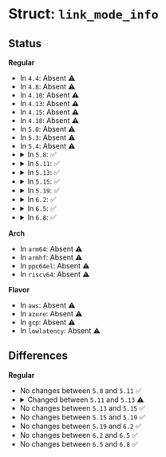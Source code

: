 # Struct: <code>link_mode_info</code>

## Status
<b>Regular</b>
<ul>
<li>
In <code>4.4</code>: Absent ⚠️
</li>
<li>
In <code>4.8</code>: Absent ⚠️
</li>
<li>
In <code>4.10</code>: Absent ⚠️
</li>
<li>
In <code>4.13</code>: Absent ⚠️
</li>
<li>
In <code>4.15</code>: Absent ⚠️
</li>
<li>
In <code>4.18</code>: Absent ⚠️
</li>
<li>
In <code>5.0</code>: Absent ⚠️
</li>
<li>
In <code>5.3</code>: Absent ⚠️
</li>
<li>
In <code>5.4</code>: Absent ⚠️
</li>
<li>
<details>
<summary>In <code>5.8</code>: ✅</summary>

```c
struct link_mode_info {
    int speed;
    u8 duplex;
};
```
</details>
</li>
<li>
<details>
<summary>In <code>5.11</code>: ✅</summary>

```c
struct link_mode_info {
    int speed;
    u8 duplex;
};
```
</details>
</li>
<li>
<details>
<summary>In <code>5.13</code>: ✅</summary>

```c
struct link_mode_info {
    int speed;
    u8 lanes;
    u8 duplex;
};
```
</details>
</li>
<li>
<details>
<summary>In <code>5.15</code>: ✅</summary>

```c
struct link_mode_info {
    int speed;
    u8 lanes;
    u8 duplex;
};
```
</details>
</li>
<li>
<details>
<summary>In <code>5.19</code>: ✅</summary>

```c
struct link_mode_info {
    int speed;
    u8 lanes;
    u8 duplex;
};
```
</details>
</li>
<li>
<details>
<summary>In <code>6.2</code>: ✅</summary>

```c
struct link_mode_info {
    int speed;
    u8 lanes;
    u8 duplex;
};
```
</details>
</li>
<li>
<details>
<summary>In <code>6.5</code>: ✅</summary>

```c
struct link_mode_info {
    int speed;
    u8 lanes;
    u8 duplex;
};
```
</details>
</li>
<li>
<details>
<summary>In <code>6.8</code>: ✅</summary>

```c
struct link_mode_info {
    int speed;
    u8 lanes;
    u8 duplex;
};
```
</details>
</li>
</ul>
<b>Arch</b>
<ul>
<li>
In <code>arm64</code>: Absent ⚠️
</li>
<li>
In <code>armhf</code>: Absent ⚠️
</li>
<li>
In <code>ppc64el</code>: Absent ⚠️
</li>
<li>
In <code>riscv64</code>: Absent ⚠️
</li>
</ul>
<b>Flavor</b>
<ul>
<li>
In <code>aws</code>: Absent ⚠️
</li>
<li>
In <code>azure</code>: Absent ⚠️
</li>
<li>
In <code>gcp</code>: Absent ⚠️
</li>
<li>
In <code>lowlatency</code>: Absent ⚠️
</li>
</ul>

## Differences
<b>Regular</b>
<ul>
<li>
No changes between <code>5.8</code> and <code>5.11</code> ✅
</li>
<li>
<details>
<summary>Changed between <code>5.11</code> and <code>5.13</code> ⚠️</summary>
<ul>
<li>
<b>Field added. </b>
<code>u8 lanes</code>
</li>
</ul>
</details>
</li>
<li>
No changes between <code>5.13</code> and <code>5.15</code> ✅
</li>
<li>
No changes between <code>5.15</code> and <code>5.19</code> ✅
</li>
<li>
No changes between <code>5.19</code> and <code>6.2</code> ✅
</li>
<li>
No changes between <code>6.2</code> and <code>6.5</code> ✅
</li>
<li>
No changes between <code>6.5</code> and <code>6.8</code> ✅
</li>
</ul>
